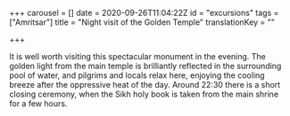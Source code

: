 +++
carousel = []
date = 2020-09-26T11:04:22Z
id = "excursions"
tags = ["Amritsar"]
title = "Night visit of the Golden Temple"
translationKey = ""

+++

It is well worth visiting this spectacular monument in the evening. The golden light from the main temple is brilliantly reflected in the surrounding pool of water, and pilgrims and locals relax here, enjoying the cooling breeze after the oppressive heat of the day. Around 22:30 there is a short closing ceremony, when the Sikh holy book is taken from the main shrine for a few hours.